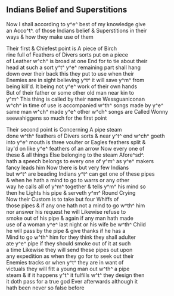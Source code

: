 <div style="page-break-before:always;"></div>

## Indians Belief and Superstitions

Now I shall according to y^e^ best of my knowledge give\
an Acco^t^. of those Indians belief & Superstitions in their\
ways & how they make use of them

Their first & Chiefest point is A piece of Birch\
rine full of Feathers of Divers sorts put on a piece\
of Leather w^ch^ is broad at one End for to tie about their\
head at such a sort y^t^ y^e^ remaining part shall hang\
down over their back this they put to use when their\
Enemies are in sight believing y^t^ it will save y^m^ from\
being kill'd. It being not y^e^ work of their own hands\
But of their father or some other old man near kin to\
y^m^ This thing is called by their name Wessguaniconan\
w^ch^ in time of use is accompanied w^th^ songs made by y^e^\
same man w^ch^ made y^e^ other w^ch^ songs are Called Wonny\
seewahiggens so much for the first point

Their second point is Concerning A pipe steam\
done w^th^ feathers of Divers sorts & near y^t^ end w^ch^ goeth\
into y^e^ mouth is three voulter or Eagles feathers split &\
lay'd on like y^e^ feathers of an arrow Now every one of\
these & all things Else belonging to the steam Afore^sd^.\
hath a speech belongs to every one of y^m^ as y^e^ makers\
fancy leads him Now there is but very few Indians\
but w^t^ are beading Indians y^t^ can get one of these pipes\
& when he hath a mind to go to warrs or any other\
way he calls all of y^m^ together & tells y^m^ his mind so\
then he Lights his pipe & serveth y^m^ Round Crying\
Now their Custom is to take but four Whiffs of\
those pipes & if any one hath not a mind to go w^th^ him\
nor answer his request he will Likewise refuse to\
smoke out of his pipe & again if any man hath made\
use of a woman y^e^ last night or his wife be w^th^ Child\
he will pass by the pipe & give thanks if he has a\
Mind to go w^th^ him for they think they shall adulter\
ate y^e^ pipe if they should smoke out of it at such\
a time Likewise they will send these pipes out upon\
any expedition as when they go for to seek out their\
Enemies tracks or when y^t^ they are in want of\
victuals they will fitt a young man out w^th^ a pipe\
steam & if it happens y^t^ it fulfills w^t^ they design then\
it doth pass for a true god Ever afterwards although it\
hath been never so false before
